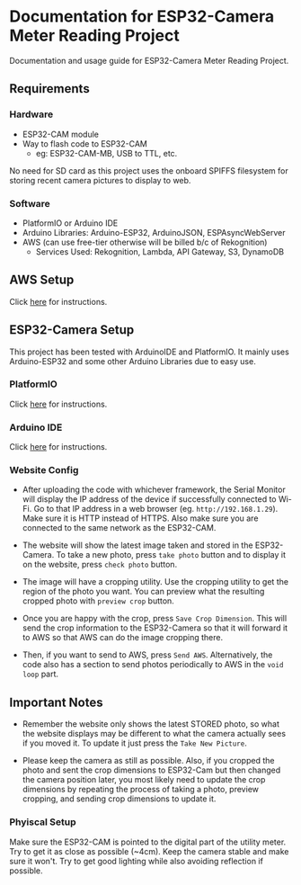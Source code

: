 # Documentation for ESP32-Camera Meter Reading Project
Documentation and usage guide for ESP32-Camera Meter Reading Project.

## Requirements
### Hardware
- ESP32-CAM module 
- Way to flash code to ESP32-CAM
    - eg: ESP32-CAM-MB, USB to TTL, etc. 

No need for SD card as this project uses the onboard SPIFFS filesystem for storing recent camera pictures to display to web.

### Software
- PlatformIO or Arduino IDE
- Arduino Libraries: Arduino-ESP32, ArduinoJSON, ESPAsyncWebServer
- AWS (can use free-tier otherwise will be billed b/c of Rekognition)
    - Services Used: Rekognition, Lambda, API Gateway, S3, DynamoDB

## AWS Setup
Click [here](./AWS_Setup.md) for instructions.


## ESP32-Camera Setup
This project has been tested with ArduinoIDE and PlatformIO. It mainly uses Arduino-ESP32 and some other Arduino Libraries due to easy use.
### PlatformIO
Click [here](./PIOSetup.md) for instructions.

### Arduino IDE
Click [here](./ArduinoSetup.md) for instructions.


### Website Config
- After uploading the code with whichever framework, the Serial Monitor will display the IP address of the device if successfully connected to Wi-Fi. Go to that IP address in a web browser (eg. `http://192.168.1.29`). Make sure it is HTTP instead of HTTPS. Also make sure you are connected to the same network as the ESP32-CAM.

- The website will show the latest image taken and stored in the ESP32-Camera. To take a new photo, press `take photo` button and to display it on the website, press `check photo` button.

- The image will have a cropping utility. Use the cropping utility to get the region of the photo you want. You can preview what the resulting cropped photo with `preview crop` button.

- Once you are happy with the crop, press `Save Crop Dimension`. This will send the crop information to the ESP32-Camera so that it will forward it to AWS so that AWS can do the image cropping there.

- Then, if you want to send to AWS, press `Send AWS`. Alternatively, the code also has a section to send photos periodically to AWS in the `void loop` part.

## Important Notes
- Remember the website only shows the latest STORED photo, so what the website displays may be different to what the camera actually sees if you moved it. To update it just press the `Take New Picture`.

- Please keep the camera as still as possible. Also, if you cropped the photo and sent the crop dimensions to ESP32-Cam but then changed the camera position later, you most likely need to update the crop dimensions by repeating the process of taking a photo, preview cropping, and sending crop dimensions to update it.


### Phyiscal Setup
Make sure the ESP32-CAM is pointed to the digital part of the utility meter. Try to get it as close as possible (~4cm). Keep the camera stable and make sure it won't. Try to get good lighting while also avoiding reflection if possible.